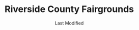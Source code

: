 ---
layout: location-page
date: Last Modified
description: "Local COVID-19 testing is available at Riverside County Fairgrounds in Indio, California, USA."
permalink: "locations/california/indio/riverside-county-fairgrounds/"
tags:
  - locations
  - california
title: Riverside County Fairgrounds
state: California
stateAbbr: CA
hood: "Indio"
address: "46517 Arabia St"
city: "Indio"
zip: "92201"
mapUrl: "http://maps.apple.com/?q=Riverside+County+Fairgrounds&address=46517+Arabia+St,Indio,California,92201"
locationType: Drive-thru
phone: "800-945-6171"
website: "undefined"
onlineBooking: undefined
closed: undefined
closedUpdate: April 16th, 2020
notes: "Must have fever and other symptoms. By appointment only."
days: Tu-Sat
hours: 9AM-3PM
ctaMessage: Call 800-945-6171
ctaUrl: "tel:800-945-6171"
---